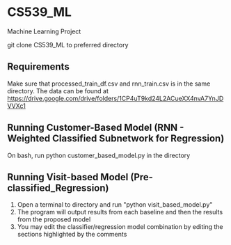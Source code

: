 # CS539_ML
Machine Learning Project

git clone CS539_ML to preferred directory

## Requirements
Make sure that processed_train_df.csv and rnn_train.csv is in the same directory. The data can be found at https://drive.google.com/drive/folders/1CP4uT9kd24L2ACueXX4nvA7YnJDVVXc1

## Running Customer-Based Model (RNN - Weighted Classified Subnetwork for Regression)
On bash, run python customer_based_model.py in the directory

## Running Visit-based Model (Pre-classified_Regression)
1. Open a terminal to directory and run "python visit_based_model.py"
2. The program will output results from each baseline and then the results from the proposed model
3. You may edit the classifier/regression model combination by editing the sections highlighted by the comments

